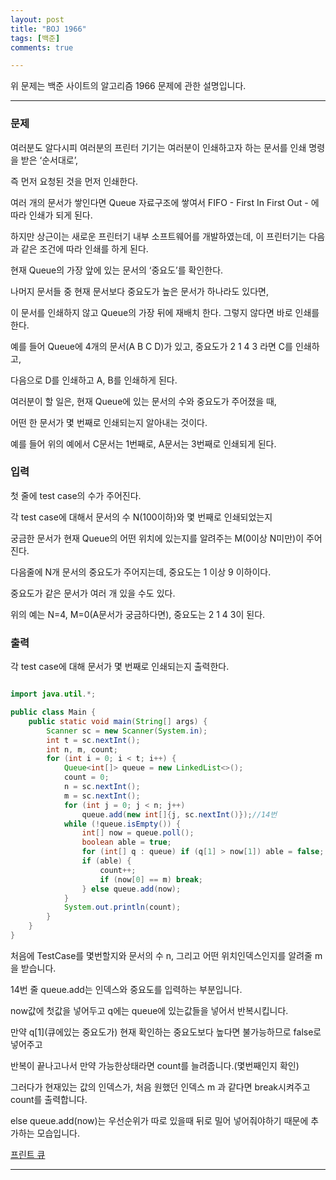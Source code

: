 ```yaml
---
layout: post
title: "BOJ 1966"
tags: [백준]
comments: true

---
```


위 문제는 백준 사이트의 알고리즘 1966 문제에 관한 설명입니다.<br>

---

### 문제

여러분도 알다시피 여러분의 프린터 기기는 여러분이 인쇄하고자 하는 문서를 인쇄 명령을 받은 ‘순서대로’,

즉 먼저 요청된 것을 먼저 인쇄한다.

여러 개의 문서가 쌓인다면 Queue 자료구조에 쌓여서 FIFO - First In First Out - 에 따라 인쇄가 되게 된다.

하지만 상근이는 새로운 프린터기 내부 소프트웨어를 개발하였는데, 이 프린터기는 다음과 같은 조건에 따라 인쇄를 하게 된다.

현재 Queue의 가장 앞에 있는 문서의 ‘중요도’를 확인한다.

나머지 문서들 중 현재 문서보다 중요도가 높은 문서가 하나라도 있다면, 

이 문서를 인쇄하지 않고 Queue의 가장 뒤에 재배치 한다. 그렇지 않다면 바로 인쇄를 한다.

예를 들어 Queue에 4개의 문서(A B C D)가 있고, 중요도가 2 1 4 3 라면 C를 인쇄하고,

다음으로 D를 인쇄하고 A, B를 인쇄하게 된다.

여러분이 할 일은, 현재 Queue에 있는 문서의 수와 중요도가 주어졌을 때,

어떤 한 문서가 몇 번째로 인쇄되는지 알아내는 것이다.

예를 들어 위의 예에서 C문서는 1번째로, A문서는 3번째로 인쇄되게 된다.

### 입력

첫 줄에 test case의 수가 주어진다.

각 test case에 대해서 문서의 수 N(100이하)와 몇 번째로 인쇄되었는지 

궁금한 문서가 현재 Queue의 어떤 위치에 있는지를 알려주는 M(0이상 N미만)이 주어진다.

다음줄에 N개 문서의 중요도가 주어지는데, 중요도는 1 이상 9 이하이다.

중요도가 같은 문서가 여러 개 있을 수도 있다. 

위의 예는 N=4, M=0(A문서가 궁금하다면), 중요도는 2 1 4 3이 된다.

### 출력

각 test case에 대해 문서가 몇 번째로 인쇄되는지 출력한다.

```java

import java.util.*;

public class Main {
    public static void main(String[] args) {
        Scanner sc = new Scanner(System.in);
        int t = sc.nextInt();
        int n, m, count;
        for (int i = 0; i < t; i++) {
            Queue<int[]> queue = new LinkedList<>();
            count = 0;
            n = sc.nextInt();
            m = sc.nextInt();
            for (int j = 0; j < n; j++)
                queue.add(new int[]{j, sc.nextInt()});//14번
            while (!queue.isEmpty()) {
                int[] now = queue.poll();
                boolean able = true;
                for (int[] q : queue) if (q[1] > now[1]) able = false;
                if (able) {
                    count++;
                    if (now[0] == m) break;
                } else queue.add(now);
            }
            System.out.println(count);
        }
    }
}

```

처음에 TestCase를 몇번할지와 문서의 수 n, 그리고 어떤 위치인덱스인지를 알려줄 m을 받습니다.

14번 줄 queue.add는 인덱스와 중요도를 입력하는 부분입니다.

now값에 첫값을 넣어두고 q에는 queue에 있는값들을 넣어서 반복시킵니다.

만약 q[1](큐에있는 중요도가) 현재 확인하는 중요도보다 높다면 불가능하므로 false로넣어주고

반복이 끝나고나서 만약 가능한상태라면 count를 늘려줍니다.(몇번째인지 확인)

그러다가 현재있는 값의 인덱스가, 처음 원했던 인덱스 m 과 같다면 break시켜주고 count를 출력합니다.

else queue.add(now)는 우선순위가 따로 있을때 뒤로 밀어 넣어줘야하기 때문에 추가하는 모습입니다.

<a href="https://www.acmicpc.net/problem/1966">프린트 큐</a>

---
